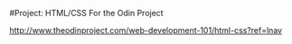 #Project: HTML/CSS
For the Odin Project

http://www.theodinproject.com/web-development-101/html-css?ref=lnav
